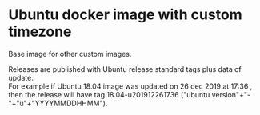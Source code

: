 # Ubuntu docker image with custom timezone

Base image for other custom images.  

Releases are published with Ubuntu release standard tags plus data of update.  
For example if Ubuntu 18.04 image was updated on 26 dec 2019 at 17:36 , then the release will have tag 18.04-u201912261736 ("ubuntu version"+"-"+"u"+"YYYYMMDDHHMM").
